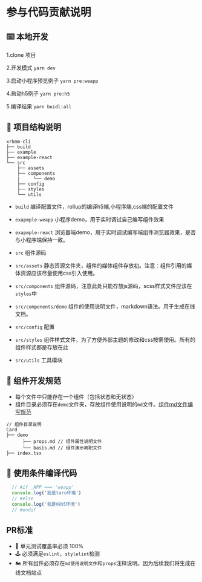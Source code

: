 # 参与代码贡献说明

## ⌨️ 本地开发

1.clone 项目

2.开发模式
 ``` yarn dev ```

3.启动小程序预览例子
```yarn pre:weapp```

4.启动h5例子
```yarn pre:h5```

5.编译结果
```yarn buidl:all```

## 📁 项目结构说明
```
xrkmm-cli
├── build
├── example
├── example-react
└── src
    ├── assets
    ├── components
    |     └── demo
    ├── config
    ├── styles
    └── utils
```
 - `build` 编译配置文件，rollup的编译h5端,小程序端,css端的配置文件

 - `exapmple-weapp` 小程序demo，用于实时调试自己编写组件效果

 - `exapmple-react` 浏览器端demo，用于实时调试编写端组件浏览器效果，是否与小程序端保持一致。

 - `src` 组件源码

 - `src/assets` 静态资源文件夹，组件的媒体组件存放初。注意：组件引用的媒体资源应该尽量使用css引入使用。

 - `src/components` 组件源码，注意此处只能存放js源码，scss样式文件应该在`styles`中

 - `src/components/demo` 组件的使用说明文件，markdown语法。用于生成在线文档。

 - `src/config` 配置

 - `src/styles` 组件样式文件，为了方便外部主题的修改和css按需使用。所有的组件样式都是存放在此

 - `src/utils` 工具模块

## 📖 组件开发规范
 - 每个文件中只能存在一个组件（包括状态和无状态）
 - 组件目录必须存在`demo`文件夹，存放组件使用说明的`md`文件。[组件md文件编写规范](/Md)

```tsx
// 组件目录说明
Card
├── demo
      ├── props.md // 组件属性说明文件
      └── basis.md // 组件演示离职文件
├── index.tsx
```

## 🔨 使用条件编译代码
```js
  // #if _APP === 'weapp'
  console.log('我是taro环境')
  // #else
  console.log('我是纯h5环境')
  // #endif
```



## PR标准
 - 🚗 单元测试覆盖率必须 100%
 - 🕹 必须满足`eslint`，`stylelint`检测
 - 🏍 所有组件必须存在`md使用说明文件`和`props`注释说明。因为后续我们将生成在线文档站点

